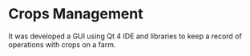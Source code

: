 # Crops Management
 It was developed a GUI using Qt 4 IDE and libraries to keep a record of operations with crops on a farm.
